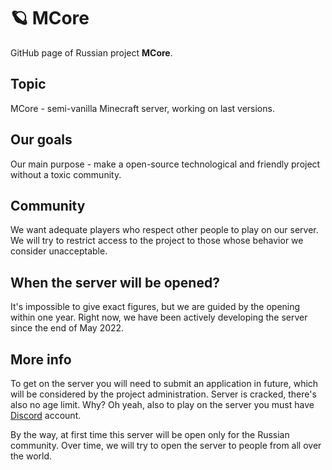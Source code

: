 # 🪐 MCore
GitHub page of Russian project **MCore**.
## Topic
MCore - semi-vanilla Minecraft server, working on last versions.
## Our goals
Our main purpose - make a open-source technological and friendly project without a toxic community.
## Community
We want adequate players who respect other people to play on our server.
We will try to restrict access to the project to those whose behavior we consider unacceptable.
## When the server will be opened?
It's impossible to give exact figures, but we are guided by the opening within one year.
Right now, we have been actively developing the server since the end of May 2022.
## More info
To get on the server you will need to submit an application
in future, which will be considered by the project administration.
Server is cracked, there's also no age limit. Why?
Oh yeah, also to play on the server you must have [Discord](https://discord.com/login) account.

By the way, at first time this server will be open only for the Russian community.
Over time, we will try to open the server to people from all over the world.
